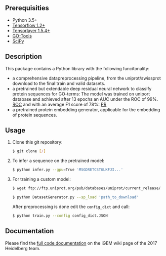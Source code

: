 ## Prerequisities

- Python 3.5+
- [Tensorflow 1.2+](https://www.tensorflow.org/api_docs/)
- [Tensorlayer 1.5.4+](http://tensorlayer.readthedocs.io/en/latest/)
- [GO-Tools](https://github.com/tanghaibao/goatools)
- [SciPy](http://www.scipy.org/install.html)

## Description

This package contains a Python library with the following funcitonality:

- a comprehensive datapreprocessing pipeline, from the uniprot/swissprot download to the final train and valid datasets.
- a pretrained but extendable deep residual neural network to classify protein sequences for GO-terms:
  The model was trained on uniport database and achieved after 13 epochs an AUC under the ROC of 99%.
  [ROC](http://2017.igem.org/wiki/images/8/89/T--Heidelberg--2017_DP_ROC.png)
  and with an average F1 score of 78%:
  [PR](http://2017.igem.org/wiki/images/f/f4/T--Heidelberg--2017_DP_Precision.png)
- a pretrained protein embedding generator, applicable for the embedding of protein sequences.


## Usage

1. Clone this git repository:
   ```bash
   $ git clone [/]
   ````

2. To infer a sequence on the pretrained model:
   ```bash
   $ python infer.py --gpu=True 'MSGDRETCSTGLKFJI...'
   ````

3. For training a custom model:
   ```bash
   $ wget ftp://ftp.uniprot.org/pub/databases/uniprot/current_release/knowledgebase/complete/uniprot_sprot.dat.gz
   ````
   ```bash
   $ python DatasetGenerator.py --sp_load 'path_to_download'
   ````
   After preprocessing is done edit the `config_dict` and call:
   ```bash
   $ python train.py --config config_dict.JSON
   ````

## Documentation

Please find the [full code documentation](http://2017.igem.org/Team:Heidelberg/Software) on the iGEM wiki page of the 2017
Heidelberg team.
